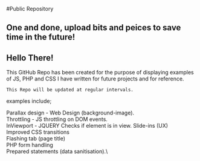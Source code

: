 #Public Repository

## One and done, upload bits and peices to save time in the future!

## Hello There! 

This GitHub Repo has been created for the purpose of displaying examples of JS, PHP and CSS I have written for future projects and for reference.

```
This Repo will be updated at regular intervals.
```
examples include;

Parallax design - Web Design (background-image).\
Throttling - JS throttling on DOM events.\
InViewport - JQUERY Checks if element is in view.
Slide-ins (UX)\
Improved CSS transitions\
Flashing tab (page title)\
PHP form handling\
Prepared statements (data sanitisation).\
